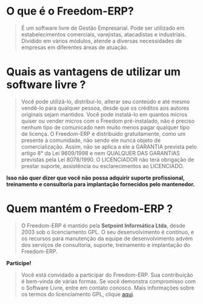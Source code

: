 # O que é o Freedom-ERP? #

> É um software livre de Gestão Empresarial. Pode ser utilizado em estabelecimentos comerciais, varejistas, atacadistas e industriais. Dividido em vários módulos, atende a diversas necessidades de empresas em diferentes áreas de atuação.

# Quais as vantagens de utilizar um software livre ? #

> Você pode utilizá-lo, distribuí-lo, alterar seu conteúdo e até mesmo vendê-lo para qualquer pessoa, desde que os créditos aos autores originais sejam mantidos.
> Você pode instalá-lo em quantos micros quiser ou vender micros com o Freedom pré-instalado, não é preciso nenhum tipo de comunicado nem muito menos pagar qualquer tipo de licença.
> O Freedom-ERP é distribuído gratuitamente, como um presente à comunidade, não sendo ele nunca objeto de comercialização. Assim, não se aplica a ele a GARANTIA prevista pelo artigo 8° da Lei 9609/1998 e nem QUALQUER DAS GARANTIAS previstas pela Lei 8078/1990. O LICENCIADOR não terá obrigação de prestar suporte, assistência ou esclarecimentos ao LICENCIADO.

**Isso não quer dizer que você não possa adquirir suporte profissional, treinamento e consultoria para implantação fornecidos pelo mantenedor.**


# Quem mantém o Freedom-ERP ? #

> O Freedom-ERP é mantido pela **Setpoint Informática Ltda**, desde 2003 sob o licenciamento GPL.
> O seu desenvolvimento é contínuo, e os recursos para manutenção da equipe de desenvolvimento advém dos serviços de consultoria, suporte, treinamento e implantação do Freedom-ERP.

**Participe!**

> Você está convidado a participar do Freedom-ERP.
> Sua contribuição é bem-vinda de várias formas.
> Se você demonstra compromisso com o Software Livre, entre em contato conosco.
Mais informações sobre os termos do licenciamento GPL, clique  [aqui](http://www.fsfla.org/svnwiki/trad/GPLv3).
